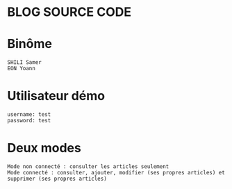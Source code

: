 # BLOG SOURCE CODE
# Binôme 
```
SHILI Samer 
EON Yoann
```

# Utilisateur démo
```
username: test
password: test
```
# Deux modes 

```
Mode non connecté : consulter les articles seulement
Mode connecté : consulter, ajouter, modifier (ses propres articles) et supprimer (ses propres articles)
```
